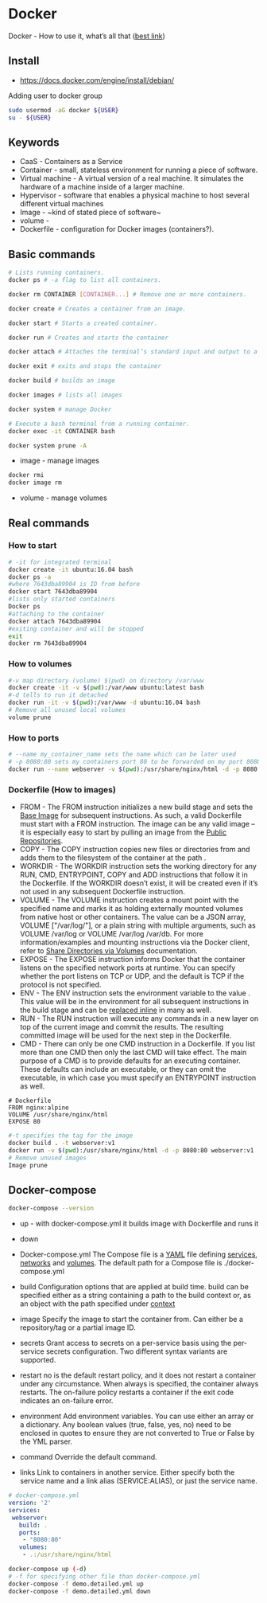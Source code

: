 # Docker

Docker - How to use it, what’s all that ([best link](https://blog.sourcerer.io/a-crash-course-on-docker-learn-to-swim-with-the-big-fish-6ff25e8958b0))

## Install

* https://docs.docker.com/engine/install/debian/

Adding user to docker group

```sh
sudo usermod -aG docker ${USER}
su - ${USER}
```

## Keywords

* CaaS - Containers as a Service
* Container - small, stateless environment for running a piece of software.
* Virtual machine - A virtual version of a real machine. It simulates the hardware of a machine inside of a larger machine. 
* Hypervisor - software that enables a physical machine to host several different virtual machines
* Image - ~kind of stated piece of software~
* volume - 
* Dockerfile - configuration for Docker images (containers?).

## Basic commands

```sh
# Lists running containers.
docker ps # -a flag to list all containers.

docker rm CONTAINER [CONTAINER...] # Remove one or more containers.

docker create # Creates a container from an image.

docker start # Starts a created container.

docker run # Creates and starts the container

docker attach # Attaches the terminal’s standard input and output to a running container, literally connecting you to the container as you would to any virtual machine.

docker exit # exits and stops the container

docker build # builds an image

docker images # lists all images

docker system # manage Docker

# Execute a bash terminal from a running container.
docker exec -it CONTAINER bash
```

```sh
docker system prune -A 
```

* image - manage images

```sh
docker rmi
docker image rm
```

* volume - manage volumes

## Real commands

### How to start

```sh
# -it for integrated terminal
docker create -it ubuntu:16.04 bash 	
docker ps -a
#where 7643dba89904 is ID from before
docker start 7643dba89904		
#lists only started containers
Docker ps 					
#attaching to the container
docker attach 7643dba89904
#exiting container and will be stopped
exit
docker rm 7643dba89904		
```

### How to volumes

```sh
#-v map directory (volume) $(pwd) on directory /var/www
docker create -it -v $(pwd):/var/www ubuntu:latest bash
#-d tells to run it detached
docker run -it -v $(pwd):/var/www -d ubuntu:16.04 bash
# Remove all unused local volumes
volume prune
```

### How to ports

```sh
# --name my_container_name sets the name which can be later used
# -p 8080:80 sets my containers port 80 to be forwarded on my port 8080
docker run --name webserver -v $(pwd):/usr/share/nginx/html -d -p 8080:80 nginx
```


### Dockerfile (How to images)

* FROM - The FROM instruction initializes a new build stage and sets the [Base Image](https://docs.docker.com/glossary/#base-image) for subsequent instructions. As such, a valid Dockerfile must start with a FROM instruction. The image can be any valid image – it is especially easy to start by pulling an image from the [Public Repositories](https://docs.docker.com/docker-hub/repos/).
* COPY - The COPY instruction copies new files or directories from <src> and adds them to the filesystem of the container at the path <dest>.
* WORKDIR - The WORKDIR instruction sets the working directory for any RUN, CMD, ENTRYPOINT, COPY and ADD instructions that follow it in the Dockerfile. If the WORKDIR doesn’t exist, it will be created even if it’s not used in any subsequent Dockerfile instruction.
* VOLUME - The VOLUME instruction creates a mount point with the specified name and marks it as holding externally mounted volumes from native host or other containers. The value can be a JSON array, VOLUME ["/var/log/"], or a plain string with multiple arguments, such as VOLUME /var/log or VOLUME /var/log /var/db. For more information/examples and mounting instructions via the Docker client, refer to [Share Directories via Volumes](https://docs.docker.com/storage/volumes/) documentation.
* EXPOSE - The EXPOSE instruction informs Docker that the container listens on the specified network ports at runtime. You can specify whether the port listens on TCP or UDP, and the default is TCP if the protocol is not specified.
* ENV - The ENV instruction sets the environment variable <key> to the value <value>. This value will be in the environment for all subsequent instructions in the build stage and can be [replaced inline](https://docs.docker.com/engine/reference/builder/#environment-replacement) in many as well.
* RUN - The RUN instruction will execute any commands in a new layer on top of the current image and commit the results. The resulting committed image will be used for the next step in the Dockerfile.
* CMD - There can only be one CMD instruction in a Dockerfile. If you list more than one CMD then only the last CMD will take effect.
The main purpose of a CMD is to provide defaults for an executing container. These defaults can include an executable, or they can omit the executable, in which case you must specify an ENTRYPOINT instruction as well.

```.dockerfile
# Dockerfile
FROM nginx:alpine
VOLUME /usr/share/nginx/html
EXPOSE 80
```

```sh
#-t specifies the tag for the image
docker build . -t webserver:v1
docker run -v $(pwd):/usr/share/nginx/html -d -p 8080:80 webserver:v1
# Remove unused images
Image prune
```

## Docker-compose

```sh
docker-compose --version
```

* up - with docker-compose.yml it builds image with Dockerfile and runs it 
* down

* Docker-compose.yml
The Compose file is a [YAML](https://yaml.org/) file defining [services](https://docs.docker.com/compose/compose-file/#service-configuration-reference), [networks](https://docs.docker.com/compose/compose-file/#network-configuration-reference) and [volumes](https://docs.docker.com/compose/compose-file/#volume-configuration-reference). The default path for a Compose file is ./docker-compose.yml

* build
Configuration options that are applied at build time.
build can be specified either as a string containing a path to the build context or, as an object with the path specified under [context](https://docs.docker.com/compose/compose-file/#context)

* image
Specify the image to start the container from. Can either be a repository/tag or a partial image ID.

* secrets
Grant access to secrets on a per-service basis using the per-service secrets configuration. Two different syntax variants are supported.

* restart
no is the default restart policy, and it does not restart a container under any circumstance. When always is specified, the container always restarts. The on-failure policy restarts a container if the exit code indicates an on-failure error.

* environment
Add environment variables. You can use either an array or a dictionary. Any boolean values (true, false, yes, no) need to be enclosed in quotes to ensure they are not converted to True or False by the YML parser.

* command
Override the default command.

* links
Link to containers in another service. Either specify both the service name and a link alias (SERVICE:ALIAS), or just the service name.

```yml
# docker-compose.yml
version: '2'
services:
 webserver:
   build: .
   ports:
    - "8080:80"
   volumes:
    - .:/usr/share/nginx/html
```

```sh
docker-compose up (-d)
# -f for specifying other file than docker-compose.yml
docker-compose -f demo.detailed.yml up
docker-compose -f demo.detailed.yml down
```

